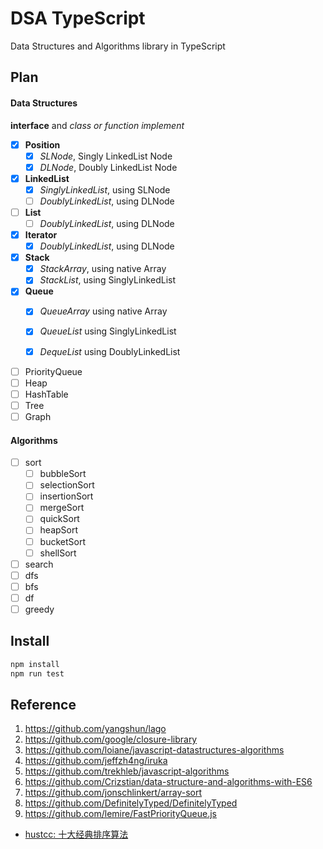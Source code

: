 # DSA TypeScript

Data Structures and Algorithms library in TypeScript

## Plan

#### Data Structures

**interface** and *class or function implement*

- [x] **Position**
    - [x] *SLNode*, Singly LinkedList Node
    - [x] *DLNode*, Doubly LinkedList Node
  
- [x] **LinkedList**
    - [x] *SinglyLinkedList*, using SLNode
    - [ ] *DoublyLinkedList*, using DLNode
  
- [ ] **List**
  - [ ] *DoublyLinkedList*, using DLNode
  
- [x] **Iterator**
  - [x] *DoublyLinkedList*, using DLNode
  
- [x] **Stack**
    - [x] *StackArray*, using native Array
    - [x] *StackList*, using SinglyLinkedList
  
- [x] **Queue**
    - [x] *QueueArray* using native Array
    - [x] *QueueList* using SinglyLinkedList
    - [x] *DequeList* using DoublyLinkedList

  
- [ ] PriorityQueue
- [ ] Heap
- [ ] HashTable
- [ ] Tree
- [ ] Graph

#### Algorithms

- [ ] sort
    - [ ] bubbleSort
    - [ ] selectionSort
    - [ ] insertionSort
    - [ ] mergeSort
    - [ ] quickSort
    - [ ] heapSort
    - [ ] bucketSort
    - [ ] shellSort
- [ ] search
- [ ] dfs
- [ ] bfs
- [ ] df
- [ ] greedy

## Install

```bash
npm install
npm run test
```



## Reference

1. https://github.com/yangshun/lago
2. https://github.com/google/closure-library
3. https://github.com/loiane/javascript-datastructures-algorithms
4. https://github.com/jeffzh4ng/iruka
5. https://github.com/trekhleb/javascript-algorithms
6. https://github.com/Crizstian/data-structure-and-algorithms-with-ES6
7. https://github.com/jonschlinkert/array-sort
8. https://github.com/DefinitelyTyped/DefinitelyTyped
9. https://github.com/lemire/FastPriorityQueue.js

- [hustcc: 十大经典排序算法](https://sort.hust.cc/)

